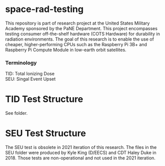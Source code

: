 # space-rad-testing

This repository is part of research project at the United States Military Academy sponsored by the PaNE Department. This project encompasses testing consumer off-the-shelf hardware (COTS Hardware) for durability in radiation environments. The goal of this research is to enable the use of cheaper, higher-performing CPUs such as the Raspberry Pi 3B+ and Raspberry Pi Compute Module in low-earth orbit satellites.

### Terminology
TID: Total Ionizing Dose    
SEU: Singal Event Upset

# TID Test Structure
See folder.

# SEU Test Structure
The SEU test is obsolete in 2021 iteration of this research. The files in the SEU folder were produced by Kyle King (D/EECS) and CDT Haley Duke in 2018. Those tests are non-operational and not used in the 2021 iteration.
